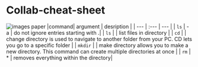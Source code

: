 # Collab-cheat-sheet

![images paper](https://i1.wp.com/goradiomn.com/wp-content/uploads/2018/06/96-CheatSheet.jpg?ssl=1)
|command| argument | desription |
| ---   | :---     | ---        |
| `ls`    |  - a     | do not ignore entries starting with .|
| `ls`   |          | list files in directory |
|  `cd`  |          | change directory is used to navigate to another folder from your PC. CD lets you go to a specific folder |
| `mkdir` |          | make directory allows you to make a new directory. This command can create multiple directories at once | 
| `rm`      | *  |   removes everything within the directory|